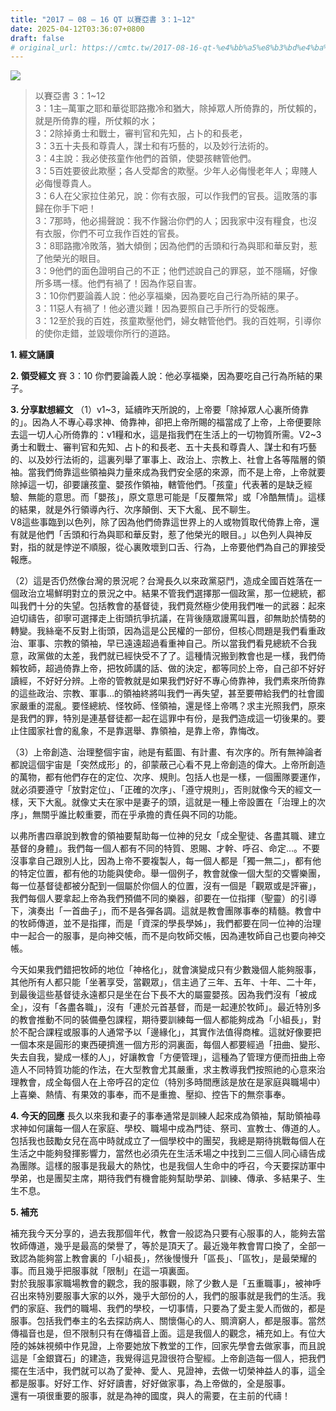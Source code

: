 ```yaml
---
title: "2017 – 08 – 16 QT 以賽亞書 3：1~12"
date: 2025-04-12T03:36:07+0800
draft: false
# original_url: https://cmtc.tw/2017-08-16-qt-%e4%bb%a5%e8%b3%bd%e4%ba%9e%e6%9b%b8-3%ef%bc%9a112
---
```


![](/images/qt.jpg)
> 以賽亞書 3：1\~12  
> 3：1主─萬軍之耶和華從耶路撒冷和猶大，除掉眾人所倚靠的，所仗賴的，就是所倚靠的糧，所仗賴的水；  
> 3：2除掉勇士和戰士，審判官和先知，占卜的和長老，  
> 3：3五十夫長和尊貴人，謀士和有巧藝的，以及妙行法術的。  
> 3：4主說：我必使孩童作他們的首領，使嬰孩轄管他們。  
> 3：5百姓要彼此欺壓；各人受鄰舍的欺壓。少年人必侮慢老年人；卑賤人必侮慢尊貴人。  
> 3：6人在父家拉住弟兄，說：你有衣服，可以作我們的官長。這敗落的事歸在你手下吧！  
> 3：7那時，他必揚聲說：我不作醫治你們的人；因我家中沒有糧食，也沒有衣服，你們不可立我作百姓的官長。  
> 3：8耶路撒冷敗落，猶大傾倒；因為他們的舌頭和行為與耶和華反對，惹了他榮光的眼目。  
> 3：9他們的面色證明自己的不正；他們述說自己的罪惡，並不隱瞞，好像所多瑪一樣。他們有禍了！因為作惡自害。  
> 3：10你們要論義人說：他必享福樂，因為要吃自己行為所結的果子。  
> 3：11惡人有禍了！他必遭災難！因為要照自己手所行的受報應。  
> 3：12至於我的百姓，孩童欺壓他們，婦女轄管他們。我的百姓啊，引導你的使你走錯，並毀壞你所行的道路。

**1. 經文誦讀**

**2. 領受經文**
賽 3：10 你們要論義人說：他必享福樂，因為要吃自己行為所結的果子。

**3. 分享默想經文**
（1）v1\~3，延續昨天所說的，上帝要「除掉眾人心裏所倚靠的」。因為人不專心尋求神、倚靠神，卻把上帝所賜的福當成了上帝，上帝便要除去這一切人心所倚靠的：v1糧和水，這是指我們在生活上的一切物質所需。V2\~3勇士和戰士、審判官和先知、占卜的和長老、五十夫長和尊貴人、謀士和有巧藝的、以及妙行法術的，這裏列舉了軍事上、政治上、宗教上、社會上各等階層的領袖。當我們倚靠這些領袖與力量來成為我們安全感的來源，而不是上帝，上帝就要除掉這一切，卻要讓孩童、嬰孩作領袖，轄管他們。「孩童」代表著的是缺乏經驗、無能的意思。而「嬰孩」，原文意思可能是「反覆無常」或「冷酷無情」。這樣的結果，就是外行領導內行、次序顛倒、天下大亂、民不聊生。  
V8這些事臨到以色列，除了因為他們倚靠這世界上的人或物質取代倚靠上帝，還有就是他們「舌頭和行為與耶和華反對，惹了他榮光的眼目。」以色列人與神反對，指的就是悖逆不順服，從心裏敗壞到口舌、行為，上帝要他們為自己的罪接受報應。

（2）這是否仍然像台灣的景況呢？台灣長久以來政黨惡鬥，造成全國百姓落在一個政治立場鮮明對立的景況之中。結果不管我們選擇那一個政黨，那一位總統，都叫我們十分的失望。包括教會的基督徒，我們竟然極少使用我們唯一的武器：起來迫切禱告，卻寧可選擇走上街頭抗爭抗議，在背後隨眾謾罵叫囂，卻無助於情勢的轉變。我絲毫不反對上街頭，因為這是公民權的一部份，但核心問題是我們看重政治、軍事、宗教的領袖，早已遠遠超過看重神自己。所以當我們看見總統不合我意，政黨做的太差，我們就已經快受不了了。這種情況搬到教會也是一樣，我們倚賴牧師，超過倚靠上帝，把牧師講的話、做的決定，都等同於上帝，自己卻不好好讀經，不好好分辨。上帝的管教就是如果我們好好不專心倚靠神，我們素來所倚靠的這些政治、宗教、軍事…的領袖終將叫我們一再失望，甚至要帶給我們的社會國家嚴重的混亂。要怪總統、怪牧師、怪領袖，還是怪上帝嗎？求主光照我們，原來是我們的罪，特別是連基督徒都一起在這罪中有份，是我們造成這一切後果的。要止住國家社會的亂象，不是靠選舉、靠領袖，是靠上帝，靠悔改。

（3）上帝創造、治理整個宇宙，祂是有藍圖、有計畫、有次序的。所有無神論者都說這個宇宙是「突然成形」的，卻蒙蔽己心看不見上帝創造的偉大。上帝所創造的萬物，都有他們存在的定位、次序、規則。包括人也是一樣，一個團隊要運作，就必須要遵守「放對定位」、「正確的次序」、「遵守規則」，否則就像今天的經文一樣，天下大亂。就像丈夫在家中是妻子的頭，這就是一種上帝設置在「治理上的次序」，無關乎誰比較重要，而在乎承擔的責任與不同的功能。

以弗所書四章說到教會的領袖要幫助每一位神的兒女「成全聖徒、各盡其職、建立基督的身體」。我們每一個人都有不同的特質、恩賜、才幹、呼召、命定…。不要沒事拿自己跟別人比，因為上帝不要複製人，每一個人都是「獨一無二」，都有他的特定位置，都有他的功能與使命。舉一個例子，教會就像一個大型的交響樂團，每一位基督徒都被分配到一個屬於你個人的位置，沒有一個是「觀眾或是評審」，我們每個人要拿起上帝為我們預備不同的樂器，卻要在一位指揮（聖靈）的引導下，演奏出「一首曲子」，而不是各彈各調。這就是教會團隊事奉的精髓。教會中的牧師傳道，並不是指揮，而是「資深的學長學姊」，我們都要在同一位神的治理中一起合一的服事，是向神交帳，而不是向牧師交帳，因為連牧師自己也要向神交帳。

今天如果我們錯把牧師的地位「神格化」，就會演變成只有少數幾個人能夠服事，其他所有人都只能「坐著享受，當觀眾」，信主過了三年、五年、十年、二十年，到最後這些基督徒永遠都只是坐在台下長不大的屬靈嬰孩。因為我們沒有「被成全」，沒有「各盡各職」，沒有「連於元首基督，而是一起連於牧師」。最近特別多的教會推動不同的裝備壘包課程，期待要訓練每一個人都能夠成為「小組長」，對於不配合課程或服事的人通常予以「邊緣化」，其實作法值得商榷。這就好像要把一個本來是圓形的東西硬擠進一個方形的洞裏面，每個人都要經過「扭曲、變形、失去自我，變成一樣的人」，好讓教會「方便管理」，這種為了管理方便而扭曲上帝造人不同特質功能的作法，在大型教會尤其嚴重，求主教導我們按照祂的心意來治理教會，成全每個人在上帝呼召的定位（特別多時間應該是放在是家庭與職場中）上喜樂、熱情、有果效的事奉，而不是重擔、壓抑、控告下的無奈事奉。

**4. 今天的回應**
長久以來我和妻子的事奉通常是訓練人起來成為領袖，幫助領袖尋求神如何讓每一個人在家庭、學校、職場中成為門徒、祭司、宣教士、傳道的人。包括我也鼓勵女兒在高中時就成立了一個學校中的團契，我總是期待挑戰每個人在生活之中能夠發揮影響力，當然也必須先在生活禾場之中找到二三個人同心禱告成為團隊。這樣的服事是我最大的熱忱，也是我個人生命中的呼召，今天要探訪軍中學弟，也是團契主席，期待我們有機會能夠幫助學弟、訓練、傳承、多結果子、生生不息。

**5. 補充**
  
補充我今天分享的，過去我那個年代，教會一般認為只要有心服事的人，能夠去當牧師傳道，幾乎是最高的榮譽了，等於是頂天了。最近幾年教會胃口換了，全部一致認為能夠當上教會裏的「小組長」，然後慢慢升「區長」、「區牧」，是最榮耀的事。而且幾乎把服事就「限制」在這一項裏面。  
對於我服事家職場教會的觀念，我的服事觀，除了少數人是「五重職事」，被神呼召出來特別要服事大家的以外，幾乎大部份的人，我們的服事就是我們的生活。我們的家庭、我們的職場、我們的學校，一切事情，只要為了愛主愛人而做的，都是服事。包括我們奉主的名去探訪病人、關懷傷心的人、賙濟窮人，都是服事。當然傳福音也是，但不限制只有在傳福音上面。這是我個人的觀念，補充如上。有位大陸的姊妹視頻中作見證，上帝要她放下教堂的工作，回家先學會去做家事，而且說這是「金銀寶石」的建造，我覺得這見證很符合聖經。上帝創造每一個人，把我們擺在生活中，我們就可以為了愛神、愛人、見證神，去做一切榮神益人的事，這全都是服事。好好工作、好好讀書，好好做家事，為上帝做的，全是服事。  
還有一項很重要的服事，就是為神的國度，與人的需要，在主前的代禱！
